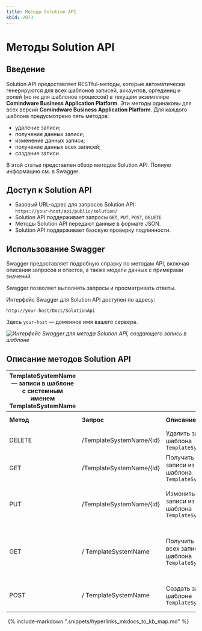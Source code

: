 ```yaml
---
title: Методы Solution API
kbId: 2073
---
```


# Методы Solution API

## Введение

Solution API предоставляет RESTful-методы, которые автоматически генерируются для всех шаблонов записей, аккаунтов, оргединиц и ролей (но не для шаблонов процессов) в текущем экземпляре **Comindware Business Application Platform**. Эти методы одинаковы для всех версий **Comindware Business Application Platform**. Для каждого шаблона предусмотрено пять методов:

- удаление записи;
- получение данных записи;
- изменение данных записи;
- получение данных всех записей;
- создание записи.

В этой статье представлен обзор методов Solution API. Полную информацию см. в Swagger.

## Доступ к Solution API

- Базовый URL-адрес для запросов Solution API:   
`https://your-host/api/public/solution/`
- Solution API поддерживает запросы `GET`, `PUT`, `POST`, `DELETE`.
- Методы Solution API передают данные в формате JSON.
- Solution API поддерживает базовую проверку подлинности.

## Использование Swagger

Swagger предоставляет подробную справку по методам API, включая описания запросов и ответов, а также модели данных с примерами значений.

Swagger позволяет выполнять запросы и просматривать ответы.

Интерфейс Swagger для Solution API доступен по адресу:

`http://your-host/Docs/SolutionApi`

Здесь `your-host` — доменное имя вашего сервера.

_![Интерфейс Swagger для метода Solution API, создающего запись в шаблоне](https://kb.comindware.ru/assets/img_64d362ff9cd63.png)_

## Описание методов Solution API

| TemplateSystemName — записи в шаблоне с системным именем TemplateSystemName | | | | |
| --- | --- | --- | --- | --- |
| **Метод** | **Запрос** | **Описание** | **Входные данные** | **Выходные данные** |
| DELETE | /TemplateSystemName/{id} | Удалить запись из шаблона `TemplateSystemName` | ID записи | Объект статуса |
| GET | /TemplateSystemName/{id} | Получить данные записи из шаблона `TemplateSystemName` | ID записи | Объект cо значениями атрибутов записи |
| PUT | /TemplateSystemName/{id} | Изменить данные записи из шаблона `TemplateSystemName` | ID записи и объект cо значениями атрибутов записи | Объект статуса |
| GET | /  TemplateSystemName | Получить данные всех записей из шаблона `TemplateSystemName` |  | Массив объектов со значениями атрибутов всех записей |
| POST | /  TemplateSystemName | Создать запись в шаблоне `TemplateSystemName` | Объект cо значениями атрибутов записи | ID записи |

 {% include-markdown ".snippets/hyperlinks_mkdocs_to_kb_map.md" %}
